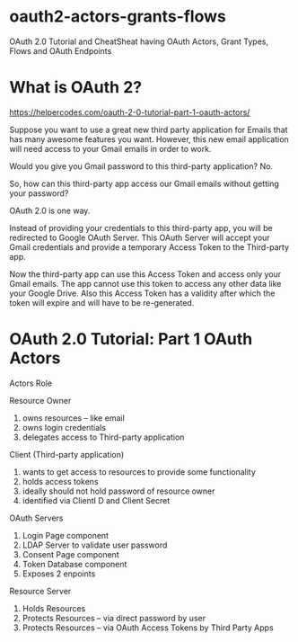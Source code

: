# oauth2-actors-grants-flows
OAuth 2.0 Tutorial and CheatSheat having OAuth Actors, Grant Types, Flows and OAuth Endpoints

# What is OAuth 2?
https://helpercodes.com/oauth-2-0-tutorial-part-1-oauth-actors/

Suppose you want to use a great new third party application for Emails that has many awesome features you want. However, this new email application will need access to your Gmail emails in order to work.

Would you give you Gmail password to this third-party application? No.

So, how can this third-party app access our Gmail emails without getting your password?

OAuth 2.0 is one way.

Instead of providing your credentials to this third-party app, you will be redirected to Google OAuth Server. This OAuth Server will accept your Gmail credentials and provide a temporary Access Token to the Third-party app.

Now the third-party app can use this Access Token and access only your Gmail emails. The app cannot use this token to access any other data like your Google Drive. Also this Access Token has a validity after which the token will expire and will have to be re-generated.

# OAuth 2.0 Tutorial: Part 1 OAuth Actors

Actors	Role

Resource Owner	
1. owns resources – like email
2. owns login credentials
3. delegates access to Third-party application

Client
(Third-party application)	
1. wants to get access to resources to provide some functionality
2. holds access tokens
3. ideally should not hold password of resource owner
4. identified via ClientI D and Client Secret

OAuth Servers	
1. Login Page component
2. LDAP Server to validate user password
3. Consent Page component
4. Token Database component
5. Exposes 2 enpoints

Resource Server	
1. Holds Resources
2. Protects Resources – via direct password by user
3. Protects Resources – via OAuth Access Tokens by Third Party Apps

